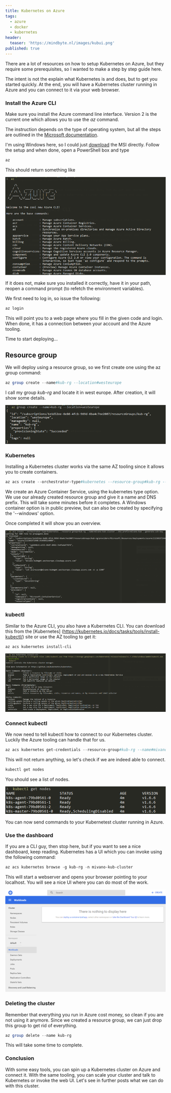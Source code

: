 ```yaml
---
title: Kubernetes on Azure
tags:
  - azure
  - docker
  - kubernetes
header:
  teaser: 'https://mindbyte.nl/images/kubui.png'
published: true
---
```


There are a lot of resources on how to setup Kubernetes on Azure, but they require some prerequisites, so I wanted to make a step by step guide here.

The intent is not the explain what Kubernetes is and does, but to get you started quickly. At the end, you will have a Kubernetes cluster running in Azure and you can connect to it via your web browser.

### Install the Azure CLI

Make sure you install the Azure command line interface. Version 2 is the current one which allows you to use the *az* command.

The instruction depends on the type of operating system, but all the steps are outlined in the [Microsoft documentation](https://docs.microsoft.com/en-us/cli/azure/install-azure-cli). 

I'm using Windows here, so I could just [download](https://aka.ms/InstallAzureCliWindows) the MSI directly. Follow the setup and when done, open a PowerShell box and type

```powershell
az
```

This should return something like

![](/images/az.png)

If it does not, make sure you installed it correctly, have it in your path, reopen a command prompt (to refetch the environment variables).

We first need to log in, so issue the following:

```PowerShell
az login
```

This will point you to a web page where you fill in the given code and login. When done, it has a connection between your account and the Azure tooling.

Time to start deploying...

## Resource group

We will deploy using a resource group, so we first create one using the az group command:

```powershell
az group create --name#kub-rg --location#westeurope
```
 
I call my group *kub-rg* and locate it in west europe. After creation, it will show some details.

![](/images/azgroup.png)

### Kubernetes

Installing a Kubernetes cluster works via the same AZ tooling since it allows you to create containers.

```powershell
az acs create --orchestrator-type#kubernetes --resource-group#kub-rg --name#mivano-kub-cluster --dns-prefix#mivano-kub --generate-ssh-key
```

We create an Azure Container Service, using the kubernetes type option. We use our already created resource group and give it a name and DNS prefix. This will take some minutes before it completes. A Windows container option is in public preview, but can also be created by specifying the '--windows' option.

Once completed it will show you an overview.

![](/images/azkubdone.png)

### kubectl

Similar to the Azure CLI, you also have a Kubernetes CLI. You can download this from the [Kubernetes] (https://kubernetes.io/docs/tasks/tools/install-kubectl/) site or use the AZ tooling to get it:

```powershell
az acs kubernetes install-cli
```
![](/images/azkubectl.png)

### Connect kubectl

We now need to tell kubectl how to connect to our Kubernetes cluster. Luckily the Azure tooling can handle that for us.

```powershell
az acs kubernetes get-credentials --resource-group#kub-rg --name#mivano-kub-cluster
```

This will not return anything, so let's check if we are indeed able to connect.

```powershell
kubectl get nodes
```

You should see a list of nodes.

![](/images/kubnodes.png)

You can now send commands to your Kubernetest cluster running in Azure.

### Use the dashboard

If you are a CLI guy, then stop here, but if you want to see a nice dashboard, keep reading. Kubernetes has a UI which you can invoke using the following command:

```powershell
az acs kubernetes browse -g kub-rg -n mivano-kub-cluster
```

This will start a webserver and opens your browser pointing to your localhost. You will see a nice UI where you can do most of the work.

![](/images/kubui.png)

### Deleting the cluster

Remember that everything you run in Azure cost money, so clean if you are not using it anymore. Since we created a resource group, we can just drop this group to get rid of everything.

```powershell
az group delete --name kub-rg
```

This will take some time to complete.

### Conclusion

With some easy tools, you can spin up a Kubernetes cluster on Azure and connect it. With the same tooling, you can scale your cluster and talk to Kubernetes or invoke the web UI. Let's see in further posts what we can do with this cluster.
